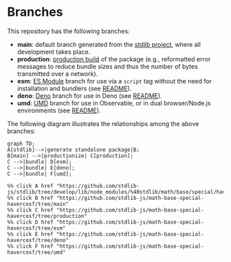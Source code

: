<!--

@license Apache-2.0

Copyright (c) 2022 The Stdlib Authors.

Licensed under the Apache License, Version 2.0 (the "License");
you may not use this file except in compliance with the License.
You may obtain a copy of the License at

    http://www.apache.org/licenses/LICENSE-2.0

Unless required by applicable law or agreed to in writing, software
distributed under the License is distributed on an "AS IS" BASIS,
WITHOUT WARRANTIES OR CONDITIONS OF ANY KIND, either express or implied.
See the License for the specific language governing permissions and
limitations under the License.

-->

# Branches

This repository has the following branches:

-   **main**: default branch generated from the [stdlib project][stdlib-url], where all development takes place.
-   **production**: [production build][production-url] of the package (e.g., reformatted error messages to reduce bundle sizes and thus the number of bytes transmitted over a network).
-   **esm**: [ES Module][esm-url] branch for use via a `script` tag without the need for installation and bundlers (see [README][esm-readme]).
-   **deno**: [Deno][deno-url] branch for use in Deno (see [README][deno-readme]).
-   **umd**: [UMD][umd-url] branch for use in Observable, or in dual browser/Node.js environments (see [README][umd-readme]).

The following diagram illustrates the relationships among the above branches:

```mermaid
graph TD;
A[stdlib]-->|generate standalone package|B;
B[main] -->|productionize| C[production];
C -->|bundle| D[esm];
C -->|bundle| E[deno];
C -->|bundle| F[umd];

%% click A href "https://github.com/stdlib-js/stdlib/tree/develop/lib/node_modules/%40stdlib/math/base/special/havercosf"
%% click B href "https://github.com/stdlib-js/math-base-special-havercosf/tree/main"
%% click C href "https://github.com/stdlib-js/math-base-special-havercosf/tree/production"
%% click D href "https://github.com/stdlib-js/math-base-special-havercosf/tree/esm"
%% click E href "https://github.com/stdlib-js/math-base-special-havercosf/tree/deno"
%% click F href "https://github.com/stdlib-js/math-base-special-havercosf/tree/umd"
```

[stdlib-url]: https://github.com/stdlib-js/stdlib/tree/develop/lib/node_modules/%40stdlib/math/base/special/havercosf
[production-url]: https://github.com/stdlib-js/math-base-special-havercosf/tree/production
[deno-url]: https://github.com/stdlib-js/math-base-special-havercosf/tree/deno
[deno-readme]: https://github.com/stdlib-js/math-base-special-havercosf/blob/deno/README.md
[umd-url]: https://github.com/stdlib-js/math-base-special-havercosf/tree/umd
[umd-readme]: https://github.com/stdlib-js/math-base-special-havercosf/blob/umd/README.md
[esm-url]: https://github.com/stdlib-js/math-base-special-havercosf/tree/esm
[esm-readme]: https://github.com/stdlib-js/math-base-special-havercosf/blob/esm/README.md